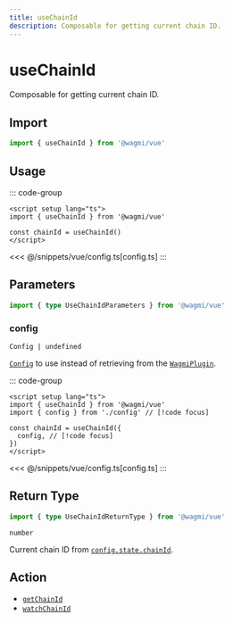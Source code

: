```yaml
---
title: useChainId
description: Composable for getting current chain ID.
---
```


# useChainId

Composable for getting current chain ID.

## Import

```ts
import { useChainId } from '@wagmi/vue'
```

## Usage

::: code-group
```vue [index.vue]
<script setup lang="ts">
import { useChainId } from '@wagmi/vue'

const chainId = useChainId()
</script>
```
<<< @/snippets/vue/config.ts[config.ts]
:::

## Parameters

```ts
import { type UseChainIdParameters } from '@wagmi/vue'
```

### config

`Config | undefined`

[`Config`](/vue/api/createConfig#config) to use instead of retrieving from the [`WagmiPlugin`](/vue/api/WagmiPlugin).

::: code-group
```vue [index.vue]
<script setup lang="ts">
import { useChainId } from '@wagmi/vue'
import { config } from './config' // [!code focus]

const chainId = useChainId({
  config, // [!code focus]
})
</script>
```
<<< @/snippets/vue/config.ts[config.ts]
:::

## Return Type

```ts
import { type UseChainIdReturnType } from '@wagmi/vue'
```

`number`

Current chain ID from [`config.state.chainId`](/vue/api/createConfig#chainid).

## Action

- [`getChainId`](/core/api/actions/getChainId)
- [`watchChainId`](/core/api/actions/watchChainId)
